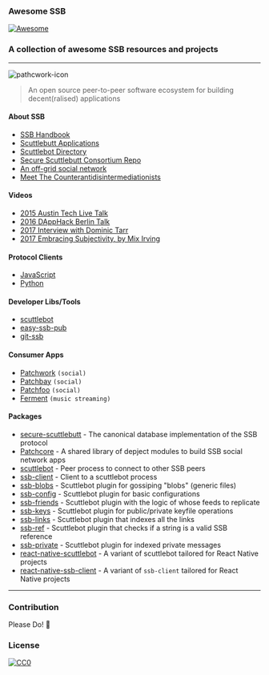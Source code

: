 ### **Awesome SSB**
[![Awesome](https://cdn.rawgit.com/sindresorhus/awesome/d7305f38d29fed78fa85652e3a63e154dd8e8829/media/badge.svg)](https://github.com/sindresorhus/awesome)
### A collection of awesome SSB resources and projects
---

![pathcwork-icon](https://scuttlebot.io/img/hermies-256.png)

> An open source peer-to-peer software ecosystem for building decent(ralised) applications

#### About SSB
* [SSB Handbook](https://handbook.scuttlebutt.nz/)
* [Scuttlebutt Applications](https://handbook.scuttlebutt.nz/applications)
* [Scuttlebot Directory](https://scuttlebot.io)
* [Secure Scuttlebutt Consortium Repo](https://github.com/ssbc)
* [An off-grid social network](https://staltz.com/an-off-grid-social-network.html)
* [Meet The Counterantidisintermediationists](https://www.theatlantic.com/technology/archive/2017/05/meet-the-counterantidisintermediationists/527553)

#### Videos
* [2015 Austin Tech Live Talk](https://www.youtube.com/watch?v=e-tgqF0WkDg)
* [2016 DAppHack Berlin Talk](https://www.youtube.com/watch?v=DvR5_YYKEVY)
* [2017 Interview with Dominic Tarr](https://www.youtube.com/watch?v=culYwT7_sW0)
* [2017 Embracing Subjectivity, by Mix Irving](https://www.youtube.com/watch?v=P5K18XssVBg)

#### Protocol Clients
* [JavaScript](https://github.com/ssbc/ssb-client)
* [Python](https://github.com/pferreir/pyssb)

#### Developer Libs/Tools
* [scuttlebot](https://github.com/ssbc/scuttlebot)
* [easy-ssb-pub](https://github.com/staltz/easy-ssb-pub)
* [git-ssb](https://github.com/clehner/git-ssb)

#### Consumer Apps
* [Patchwork](https://github.com/ssbc/patchwork) `(social)`
* [Patchbay](https://github.com/ssbc/patchbay) `(social)`
* [Patchfoo](https://github.com/noffle/sailing-patchfoo) `(social)`
* [Ferment](https://github.com/fermentation/ferment) `(music streaming)`

#### Packages 

* [secure-scuttlebutt](https://github.com/ssbc/secure-scuttlebutt) - The canonical database implementation of the SSB protocol
* [Patchcore](https://github.com/ssbc/patchcore) - A shared library of depject modules to build SSB social network apps
* [scuttlebot](https://github.com/ssbc/scuttlebot) - Peer process to connect to other SSB peers
* [ssb-client](https://github.com/ssbc/ssb-client) - Client to a scuttlebot process
* [ssb-blobs](https://github.com/ssbc/ssb-blobs) - Scuttlebot plugin for gossiping "blobs" (generic files)
* [ssb-config](https://github.com/ssbc/ssb-config) - Scuttlebot plugin for basic configurations
* [ssb-friends](https://github.com/ssbc/ssb-friends) - Scuttlebot plugin with the logic of whose feeds to replicate
* [ssb-keys](https://github.com/ssbc/ssb-keys) - Scuttlebot plugin for public/private keyfile operations
* [ssb-links](https://github.com/dominictarr/ssb-links) - Scuttlebot plugin that indexes all the links
* [ssb-ref](https://github.com/ssbc/ssb-ref) - Scuttlebot plugin that checks if a string is a valid SSB reference
* [ssb-private](https://github.com/ssbc/ssb-private) - Scuttlebot plugin for indexed private messages
* [react-native-scuttlebot](https://github.com/ssbc/react-native-scuttlebot) - A variant of scuttlebot tailored for React Native projects
* [react-native-ssb-client](https://github.com/ssbc/react-native-ssb-client) - A variant of `ssb-client` tailored for React Native projects

---

### Contribution
Please Do! :raised_hands:

### License
[![CC0](http://i.creativecommons.org/p/zero/1.0/88x31.png)](http://creativecommons.org/publicdomain/zero/1.0)
